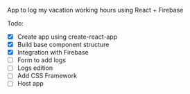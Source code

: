 App to log my vacation working hours using React + Firebase

Todo:

- [x] Create app using create-react-app
- [x] Build base component structure
- [x] Integration with Firebase
- [ ] Form to add logs
- [ ] Logs edition
- [ ] Add CSS Framework
- [ ] Host app
